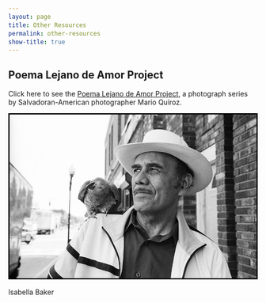 ```yaml
---
layout: page
title: Other Resources
permalink: other-resources
show-title: true
---
```


Poema Lejano de Amor Project
---

Click here to see the [Poema Lejano de Amor Project](http://marioquiroz.com/poema-lejano-de-amor-project.html), a photograph series by Salvadoran-American photographer Mario Quiroz.

![Image of a man with a bird on his shoulder](assets/img/poema-lejano-man.jpg)

Isabella Baker
